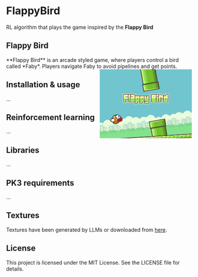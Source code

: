 # FlappyBird
RL algorithm that plays the game inspired by the **Flappy Bird**

## Flappy Bird
<p align="left">
**Flappy Bird** is an arcade styled game, where players control a bird called *Faby*. Players navigate Faby to avoid pipelines and get points.

  <img src="./assets/flappy-bird.jpeg" width="250" align="right">
</p>

## Installation & usage
...

## Reinforcement learning
...

## Libraries
...

## PK3 requirements
...

## Textures
Textures have been generated by LLMs or downloaded from <a href="https://www.spriters-resource.com/mobile/flappybird/asset/59894/">here</a>.

## License
This project is licensed under the MIT License. See the LICENSE file for details.
